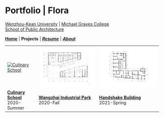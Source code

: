 # Portfolio | Flora

[Wenzhou-Kean University](https://wku.edu.cn/) | [Michael Graves College<br/>
School of Public Architecture](http://design.wku.edu.cn/)<br/>

**[Home](https://ZMRFlora.github.io/Portfolio/index)** | **Projects** | ***[Resume](https://ZMRFlora.github.io/Portfolio/Resume)*** | ***[About](https://ZMRFlora.github.io/Portfolio/About)*** 
<br>

<table>
  <tr>
    <td><a href="https://ZMRFlora.github.io/Portfolio/Culinary school">
         <img alt="Culinary School" src="https://github.com/ZMRFlora/Portfolio/blob/gh-pages/Images/20-Summer/Third%20Floor-01.jpg?raw=true" width="300"></a>
      </td>
    <td><a href="https://ZMRFlora.github.io/Portfolio/Wangzhai Industrial Park">
         <img alt="The Stacks" src="https://github.com/ZMRFlora/Portfolio/blob/gh-pages/Images/B-F1-01.jpg?raw=true" width="300"></a>
      </td>
    <td><a href="https://ZMRFlora.github.io/Portfolio/Handshake Building">
         <img alt="Floating_Picture" src="https://github.com/ZMRFlora/Portfolio/blob/gh-pages/Images/Residence-Floor%20Plan-01.jpg?raw=true" width="300"></a>
      </td>
   </tr>
  <tr>
    <td><strong><a href="https://ZMRFlora.github.io/Portfolio/Culinary school">Culinary School</a></strong>  <br/>2020-Summer
    </td>
    <td><strong><a href="https://ZMRFlora.github.io/Portfolio/Wangzhai Industrial Park">Wangzhai Industrial Park</a></strong> <br/>2020-Fall
    </td>
    <td><strong><a href="https://ZMRFlora.github.io/Portfolio/Handshake Building">Handshake Building</a></strong>  </br>2021-Spring
    </td>
    </tr>
</table>

<br/>
